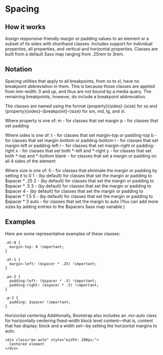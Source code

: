 # Spacing

## How it works
Assign responsive-friendly margin or padding values to an element or a subset of its sides with shorthand classes. Includes support for individual properties, all properties, and vertical and horizontal properties. Classes are built from a default Sass map ranging from .25rem to 3rem.

## Notation
Spacing utilities that apply to all breakpoints, from xs to xl, have no breakpoint abbreviation in them. This is because those classes are applied from min-width: 0 and up, and thus are not bound by a media query. The remaining breakpoints, however, do include a breakpoint abbreviation.

The classes are named using the format {property}{sides}-{size} for xs and {property}{sides}-{breakpoint}-{size} for sm, md, lg, and xl.

Where property is one of:
m - for classes that set margin
p - for classes that set padding

Where sides is one of:
t - for classes that set margin-top or padding-top
b - for classes that set margin-bottom or padding-bottom
l - for classes that set margin-left or padding-left
r - for classes that set margin-right or padding-right
x - for classes that set both *-left and *-right
y - for classes that set both *-top and *-bottom
blank - for classes that set a margin or padding on all 4 sides of the element

Where size is one of:
0 - for classes that eliminate the margin or padding by setting it to 0
1 - (by default) for classes that set the margin or padding to $spacer * .25
2 - (by default) for classes that set the margin or padding to $spacer * .5
3 - (by default) for classes that set the margin or padding to $spacer
4 - (by default) for classes that set the margin or padding to $spacer * 1.5
5 - (by default) for classes that set the margin or padding to $spacer * 3
auto - for classes that set the margin to auto
(You can add more sizes by adding entries to the $spacers Sass map variable.)

## Examples
Here are some representative examples of these classes:
```
.mt-0 {
  margin-top: 0 !important;
}

.ml-1 {
  margin-left: ($spacer * .25) !important;
}

.px-2 {
  padding-left: ($spacer * .5) !important;
  padding-right: ($spacer * .5) !important;
}

.p-3 {
  padding: $spacer !important;
}
```

Horizontal centering
Additionally, Bootstrap also includes an .mx-auto class for horizontally centering fixed-width block level content—that is, content that has display: block and a width set—by setting the horizontal margins to auto.
```
<div class="mx-auto" style="width: 200px;">
  Centered element
</div>
```
